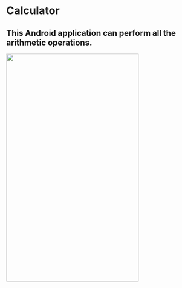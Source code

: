 # Calculator
## This Android application can perform all the arithmetic operations.

<img src="https://user-images.githubusercontent.com/65064180/121776687-ec587b80-cbab-11eb-9ef1-14dbf79b1c66.png" width ="350" height="600" /> 
 
 
